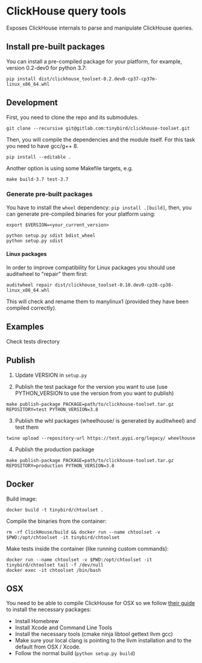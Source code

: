 

# ClickHouse query tools

Exposes ClickHouse internals to parse and manipulate ClickHouse queries.

## Install pre-built packages

You can install a pre-compiled package for your platform, for example, version 0.2-dev0 for python 3.7:

```
pip install dist/clickhouse_toolset-0.2.dev0-cp37-cp37m-linux_x86_64.whl
```

## Development

First, you need to clone the repo and its submodules.

```
git clone --recursive git@gitlab.com:tinybird/clickhouse-toolset.git
```

Then, you will compile the dependencies and the module itself. For this task you need to have gcc/g++ 8.

```
pip install --editable .
```

Another option is using some Makefile targets, e.g.

```
make build-3.7 test-3.7
```

### Generate pre-built packages

You have to install the `wheel` dependency: `pip install .[build]`, then, you can generate pre-compiled binaries for your platform using:

```
export $VERSION=<your_current_version>

python setup.py sdist bdist_wheel
python setup.py sdist
```

#### Linux packages

In order to improve compatibility for Linux packages you should use auditwheel to "repair" them first:

```
auditwheel repair dist/clickhouse_toolset-0.10.dev0-cp38-cp38-linux_x86_64.whl
```

This will check and rename them to manylinux1 (provided they have been compiled correctly).

## Examples

Check tests directory

## Publish

1. Update VERSION in `setup.py`

2. Publish the test package for the version you want to use (use PYTHON_VERSION to use the version from you want to publish)

```
make publish-package PACKAGE=path/to/clickhouse-toolset.tar.gz REPOSITORY=test PYTHON_VERSION=3.8
```

3. Publish the whl packages (wheelhouse/ is generated by auditwheel) and test them

```
twine upload --repository-url https://test.pypi.org/legacy/ wheelhouse
```

4. Publish the production package

```
make publish-package PACKAGE=path/to/clickhouse-toolset.tar.gz REPOSITORY=production PYTHON_VERSION=3.8
```

## Docker

Build image:

```
docker build -t tinybird/chtoolset .
```

Compile the binaries from the container:

```
rm -rf ClickHouse/build && docker run --name chtoolset -v $PWD:/opt/chtoolset -it tinybird/chtoolset
```

Make tests inside the container (like running custom commands):

```
docker run --name chtoolset -v $PWD:/opt/chtoolset -it tinybird/chtoolset tail -f /dev/null
docker exec -it chtoolset /bin/bash
```

## OSX

You need to be able to compile ClickHouse for OSX so we follow [their guide](https://github.com/ClickHouse/ClickHouse/blob/master/docs/en/development/build-osx.md) to install the necessary packages:

* Install Homebrew
* Install Xcode and Command Line Tools
* Install the necessary tools (cmake ninja libtool gettext llvm gcc)
* Make sure your local clang is pointing to the llvm installation and to the default from OSX / Xcode.
* Follow the normal build (`python setup.py build`)
